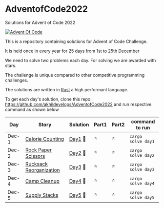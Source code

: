 # AdventofCode2022
Solutions for Advent of Code 2022

[![Advent Of Code](https://miro.medium.com/max/1200/1*XtCMwEXZe2VcH-jfcHwCBQ.jpeg)](https://adventofcode.com/)

This is a repository containing solutions for Advent of Code Challenge. 

It is held once in every year for 25 days from 1st to 25th December 

We need to solve two problems each day. For solving we are awarded with stars.

The challenge is unique compared to other competitive programming challenges.

The solutions are written in [Rust](https://www.rust-lang.org/) a high performant language.

To get each day's solution, clone this repo: https://github.com/akhildevelops/AdventofCode2022 and run respective command as shown below

| Day | Story | Solution | Part1 | Part2 | command to run |
| --- | --- | --- | --- | --- | --- |
| Dec-1 | [Calorie Counting](https://adventofcode.com/2022/day/1) | [Day1](./src/day1/mod.rs) 🚢 | ⭐ | ⭐  | `cargo solve day1`
| Dec-2 | [Rock Paper Scissors](https://adventofcode.com/2022/day/2) | [Day2](./src/day2/mod.rs) 🚢 | ⭐ | ⭐ | `cargo solve day2`
| Dec-3 | [Rucksack Reorganization](https://adventofcode.com/2022/day/3) | [Day3](./src/day3/mod.rs) 🚢 | ⭐ | ⭐ | `cargo solve day3`
| Dec-4 | [Camp Cleanup](https://adventofcode.com/2022/day/4) | [Day4](./src/day4/mod.rs) 🚢 | ⭐ | ⭐ | `cargo solve day4`
| Dec-5 | [Supply Stacks](https://adventofcode.com/2022/day/5) | [Day5](./src/day5/mod.rs) 🚢 | ⭐ | ⭐ | `cargo solve day5`

